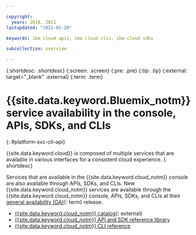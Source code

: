 ```yaml
---

copyright:
  years: 2018, 2021
lastupdated: "2021-01-28"

keywords: ibm cloud apis, ibm cloud clis, ibm cloud sdks

subcollection: overview

---
```


{:shortdesc: .shortdesc}
{:screen: .screen}
{:pre: .pre}
{:tip: .tip}
{:external: target="_blank" .external}
{:term: .term}

# {{site.data.keyword.Bluemix_notm}} service availability in the console, APIs, SDKs, and CLIs
{: #platform-svc-cli-api}

{{site.data.keyword.cloud}} is composed of multiple services that are available in various interfaces for a consistent cloud experience.
{: shortdesc}

Services that are available in the {{site.data.keyword.cloud_notm}} console are also available through APIs, SDKs, and CLIs. New {{site.data.keyword.cloud_notm}} services are available through the {{site.data.keyword.cloud_notm}} console, APIs, SDKs, and CLIs at their [general availability (GA)](#x2117947){: term} release.

- [{{site.data.keyword.cloud_notm}} catalog](https://cloud.ibm.com/catalog){: external}
- [{{site.data.keyword.cloud_notm}} API and SDK reference library](/docs?tab=api-docs)
- [{{site.data.keyword.cloud_notm}} CLI reference](/docs/cli?topic=cli-ibmcloud_cli)
